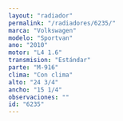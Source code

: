 ```yaml
---
layout: "radiador"
permalink: "/radiadores/6235/"
marca: "Volkswagen"
modelo: "Sportvan"
ano: "2010"
motor: "L4 1.6"
transmision: "Estándar"
parte: "M-916"
clima: "Con clima"
alto: "24 3/4"
ancho: "15 1/4"
observaciones: ""
id: "6235"
---
```


